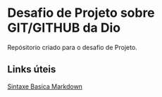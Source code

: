 # Desafio de Projeto  sobre GIT/GITHUB da Dio 
 Repósitorio criado para o desafio de Projeto.
 
## Links úteis 
[Sintaxe Basica Markdown](https://www.markdownguide.org/basic-syntax/)
